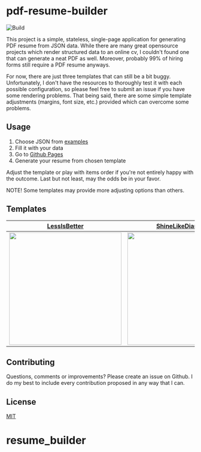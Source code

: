 # pdf-resume-builder

![Build](https://github.com/rszamszur/pdf-resume-builder/actions/workflows/build.yml/badge.svg)

This project is a simple, stateless, single-page application for generating PDF resume from JSON data. While there are many great opensource projects which render structured data to an online cv, I couldn't found one that can generate a neat PDF as well. Moreover, probably 99% of hiring forms still require a PDF resume anyways.

For now, there are just three templates that can still be a bit buggy. Unfortunately, I don't have the resources to thoroughly test it with each possible configuration, so please feel free to submit an issue if you have some rendering problems. That being said, there are some simple template adjustments (margins, font size, etc.) provided which can overcome some problems.

## Usage

1. Choose JSON from [examples](https://github.com/rszamszur/pdf-resume-builder/tree/master/examples)
2. Fill it with your data
3. Go to [Github Pages](https://rszamszur.github.io/pdf-resume-builder/)
4. Generate your resume from chosen template

Adjust the template or play with items order if you're not entirely happy with the outcome. Last but not least, may the odds be in your favor.

NOTE! Some templates may provide more adjusting options than others. 

## Templates

| [LessIsBetter](https://github.com/rszamszur/pdf-resume-builder/tree/master/examples/LessIsBetter) | [ShineLikeDiamond](https://github.com/rszamszur/pdf-resume-builder/tree/master/examples/ShineLikeDiamond) | [LetsTalkAboutIt](https://github.com/rszamszur/pdf-resume-builder/tree/master/examples/LetsTalkAboutIt) |
|---------|---------|---------|
| <img src="https://github.com/rszamszur/pdf-resume-builder/blob/master/src/assets/LessIsBetter.png?raw=true" width="300"/> | <img src="https://github.com/rszamszur/pdf-resume-builder/blob/master/src/assets/ShineLikeDiamond.png?raw=true" width="300"/> | <img src="https://github.com/rszamszur/pdf-resume-builder/blob/master/src/assets/LetsTalkAboutIt.png?raw=true" width="300"/> |

## Contributing

Questions, comments or improvements? Please create an issue on Github. I do my best to include every contribution proposed in any way that I can.

## License

[MIT](https://github.com/rszamszur/pdf-resume-builder/blob/master/LICENSE)
# resume_builder
